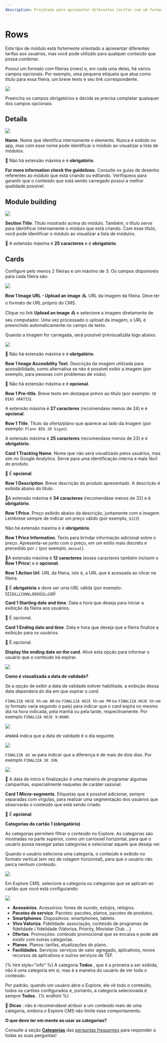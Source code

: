 ```yaml
---
description: Projetado para apresentar diferentes tarifas com um formato de fileiras.
---
```


# Rows

Este tipo de módulo está fortemente orientado a apresentar diferentes tarifas aos usuários, mas você pode utilizálo para qualquer conteúdo que possa combinar.

Possui um formato com fileiras \(_rows_\) e, em cada uma delas, há vários campos opcionais. Por exemplo, uma pequena etiqueta que atua como título para essa fileira, um breve texto e seu link correspondente.

![](../../.gitbook/assets/image-58.png)

Preencha os campos obrigatórios e decida se precisa completar quaisquer dos campos opcionais:

## Details

![](../../.gitbook/assets/image-65.png)

**Name**. Nome que identifica internamente o elemento. Nunca é exibido no app, mas com esse nome pode identificar o módulo ao visualizar a lista de módulos.‌

​🔅 Não há extensão máxima e é **obrigatório**.‌

**For more information check the guidelines**. Consulte os guias de desenho referentes ao módulo que está criando ou editando. Verifiqueos para garantir que o conteúdo que está sendo carregado possui a melhor qualidade possível.

## Module building

![](../../.gitbook/assets/image-68.png)

**Section Title**. Título mostrado acima do módulo. Também, o título serve para identificar internamente o módulo que está criando. Com esse título, você pode identificar o módulo ao visualizar a lista de módulos.

🔅 A extensão máxima é **25 caracteres** e é **obrigatório**.

## Cards

Configure pelo menos 2 fileiras e um máximo de 3. Os campos disponíveis para cada fileira são:

![](../../.gitbook/assets/image-39.png)

**Row 1 Image URL - Upload an image** 📤. URL da imagem da fileira. Deve ter o formato de URL próprio do CMS.

Clique no link **Upload an image** 📤 e selecione a imagem diretamente de seu computador. Uma vez processado o upload da imagem, o URL é preenchido automaticamente no campo de texto.

Quando a imagem for carregada, será possível prévisualizála logo abaixo.

![](../../.gitbook/assets/image-34%20%281%29.png)

​​🔅 Não há extensão máxima e é **obrigatório**.

**Row 1 Image Accesibility Text**. Descrição da imagem utilizada para acessibilidade, como alternativa se não é possível exibir a imagem \(por exemplo, para pessoas com problemas de visão\).

🔅 Não há extensão máxima e é **opcional**.

**Row 1 Pre-title**. Breve texto em destaque prévio ao título \(por exemplo: `30 DIAS GRÁTIS`\).

A extensão máxima é **27 caracteres** \(recomendase menos de 24\) e é **opcional**.

**Row 1 Title**. Título da oferta/plano que aparece ao lado da imagem \(por exemplo: `Plano BIG 20 Gigas`\).

A extensão máxima é **25 caracteres** \(recomendase menos de 23\) e é **obrigatório**.

**Card 1 Tracking Name**. Nome que não será visualizado pelos usuários, mas sim no Google Analytics. Serve para uma identificação interna e mais fácil do produto.

🔅 É **opcional**.

**Row 1 Description**. Breve descrição do produto apresentado. A descrição é exibida abaixo do título.

🔅A extensão máxima é **34 caracteres** \(recomendase menos de 32\) e é **obrigatório**.

**Row 1 Price**. Preço exibido abaixo da descrição, juntamente com a imagem. Lembrese sempre de indicar um preço válido \(por exemplo, `$123`\)

Não há extensão máxima e é **obrigatório**.

**Row 1 Price Information**. Texto para brindar informação adicional sobre o preço. Apresenta-se junto com o preço, em um estilo mais discreto e precedido por `/` \(por exemplo, `mensal`\).

🔅A extensão máxima é **12 caracteres** \(esses caracteres também incluem o **Row 1 Price**\) e é **opcional**.

**Row 1 Action Url**. URL da fileira, isto é, a URL que é acessada ao clicar na fileira.

🔅 É **obrigatória** e deve ser uma URL válida \(por exemplo: [`https://www.google.com`](https://www.google.com)\)

**Card 1 Starting date and time**. Data e hora que deseja para iniciar a exibição da fileira aos usuários.

🔅 É opcional.

**Card 1 Ending date and time**. Data e hora que deseja que a fileira finalize a exibição para os usuários.

🔅 É opcional.

**Display the ending date on the card**. Ative esta opção para informar o usuário que o conteúdo irá expirar.

![](../../.gitbook/assets/image-25%20%281%29.png)

**Como é visualizada a data de validade?**

Se a opção de exibir a data de validade estiver habilitada, a exibição dessa data dependerá do dia em que expirar o _card_.

`FINALIZA HOJE hh:mm AM` ou `FINALIZA HOJE hh:mm PM` ou `FINALIZA HOJE hh:mm` \(o formato varia segundo o país\) para indicar que o _card_ expira no mesmo dia na hora indicada, pela manhã ou pela tarde, respectivamente. Por exemplo `FINALIZA HOJE 9:00AM`.

![](../../.gitbook/assets/image-31.png)

`AMANHÃ` indica que a data de validade é o dia seguinte.

![](../../.gitbook/assets/image-6%20%281%29.png)

`FINALIZA dd mm` para indicar que a diferença é de mais de dois dias. Por exemplo `FINALIZA 30 JUN`.

![](../../.gitbook/assets/image-22%20%281%29.png)

🎯 A data de início e finalização é uma maneira de programar algumas campanhas, especialmente naquelas de caráter sazonal.

**Card 1 Micro-segments**. Etiquetas que é possível adicionar, sempre separadas com vírgulas, para realizar uma segmentação dos usuários que observarão o conteúdo que está sendo criado.

🔅 É **opcional**.

**Categorias do cartão 1 \(obrigatório\)**

As categorias permitem filtrar o conteúdo no Explore. As categorias são mostradas na parte superior, como um carrossel horizontal, para que o usuário possa navegar pelas categorias e selecionar aquele que deseja ver.

Quando o usuário seleciona uma categoria, o conteúdo é exibido no formato vertical \(em vez de rolagem horizontal\), para que o usuário não perca nenhum conteúdo.

![](../../.gitbook/assets/categories_divices-1.png)

Em Explore CMS, selecione a categoria ou categorias que se aplicam ao cartão que você está configurando:

![](../../.gitbook/assets/categories.png)



* **Acessórios**. Acessórios: fones de ouvido, estojos, relógios.
* **Pacotes de serviço**. Pacotes: pacotes, planos, pacotes de produtos.
* **Smartphones**. Dispositivos: smartphones, tablets.
* **Vivo Valoriza**. Fidelidade: associação, conteúdo de programas de fidelidade / fidelidade \(Valoriza, Priority, Movistar Club ...\)
* **Ofertas**. Promoções: conteúdo promocional que se encaixa e pode até existir com outras categorias.
* **Planos**. Planos: tarifas, atualizações do plano.
* **Facilidades**. Serviços: serviços de valor agregado, aplicativos, novos recursos de aplicativos e outros serviços de TEF.

{% hint style="info" %}
A categoria **Todos** , que é a primeira a ser exibida, não é uma categoria em si, mas é a maneira do usuário de ver todo o conteúdo.

Por padrão, quando um usuário abre o Explore, ele vê todo o conteúdo, todos os cartões configurados e, portanto, a categoria selecionada é sempre **Todos** .
{% endhint %}

🎯 **Dicas** : não é recomendável atribuir a um conteúdo mais de uma categoria, embora o Explore CMS não limite esse comportamento.

**O que devo ter em mente ao usar as categorias?**

Consulte a seção [**Categorias**](../../faq_pt-br.md#categorias) das [perguntas frequentes](../../faq_pt-br.md) para responder a todas as suas perguntas!

